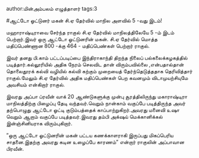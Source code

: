 author:மின்அம்பலம் எழுத்தாளர்
tags:3

#ஆட்டோ ஓட்டுனர் மகன் சி.ஏ தேர்வில் மாநில அளவில் 5 -வது இடம்!

மஹாராஷ்டிராவை சேர்ந்த ராகுல் சி.ஏ தேர்வில் மாநிலத்திலேயே 5 -ம் இடம் பெற்றார்.இவர்  ஒரு ஆட்டோ ஓட்டுனரின் மகன். சி.ஏ தேர்வில் மொத்த மதிப்பெண்ணான  800 -க்கு 464 - மதிப்பெண்கள் பெற்றார் ராகுல்.

இவர் தனது பி.காம் பட்டப்படிப்பை இந்திராகாந்தி திறந்த நிலைப்  பல்கலைக்கழகத்தில் படித்தார்.கல்லூரியில் அதிக நேரம் செலவிட தான் விரும்பவில்லை ,என்பதால்தான் தொலைதூரக் கல்வி வழியில் கல்வி கற்கும் முறையைத் தேர்ந்தெடுத்ததாக தெரிவித்தார் ராகுல்.மேலும் சி.ஏ தேர்வில் அதிக மதிப்பெண்கள் பெற கவனமும் விடாமுயற்சியுமே அவசியம் என்கிறார் ராகுல்.

இவரது அப்பா ப்ரவீன் வாக் 20 ஆண்டுகளுக்கு முன்பு சூரத்திலிருந்து மகாராஷ்டிரா மாநிலத்திற்கு பிழைப்பு தேடி வந்தவர்.வெறும் நான்காம் வகுப்பே படித்திருந்த அவர் தற்பொழுது ஆட்டோ ஓட்டி குடும்பத்தைக் காப்பாற்றுகிறர்.அவரது மனைவி உஷா வெறும் ஆறாம் வகுப்பே படித்தவர்.இவரது தம்பி அக்‌ஷய் மெக்கானிக்கல் இன்ஞ்சினியராக  விரும்புகிறார்.

”ஒரு ஆட்டோ ஓட்டுனரின் மகன் பட்டய கணக்காளராகி இருப்பது மிகப்பெரிய சாதனை.இதற்கு அவரது கடின உழைப்பே காரணம்” என்றார் ராகுலின் அப்பாவான பிரவீன்.
